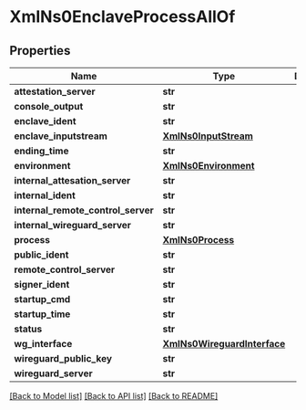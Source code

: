 # XmlNs0EnclaveProcessAllOf

## Properties
Name | Type | Description | Notes
------------ | ------------- | ------------- | -------------
**attestation_server** | **str** |  | [optional] 
**console_output** | **str** |  | [optional] 
**enclave_ident** | **str** |  | [optional] 
**enclave_inputstream** | [**XmlNs0InputStream**](XmlNs0InputStream.md) |  | [optional] 
**ending_time** | **str** |  | [optional] 
**environment** | [**XmlNs0Environment**](XmlNs0Environment.md) |  | [optional] 
**internal_attesation_server** | **str** |  | [optional] 
**internal_ident** | **str** |  | [optional] 
**internal_remote_control_server** | **str** |  | [optional] 
**internal_wireguard_server** | **str** |  | [optional] 
**process** | [**XmlNs0Process**](XmlNs0Process.md) |  | [optional] 
**public_ident** | **str** |  | [optional] 
**remote_control_server** | **str** |  | [optional] 
**signer_ident** | **str** |  | [optional] 
**startup_cmd** | **str** |  | [optional] 
**startup_time** | **str** |  | [optional] 
**status** | **str** |  | [optional] 
**wg_interface** | [**XmlNs0WireguardInterface**](XmlNs0WireguardInterface.md) |  | [optional] 
**wireguard_public_key** | **str** |  | [optional] 
**wireguard_server** | **str** |  | [optional] 

[[Back to Model list]](../README.md#documentation-for-models) [[Back to API list]](../README.md#documentation-for-api-endpoints) [[Back to README]](../README.md)


